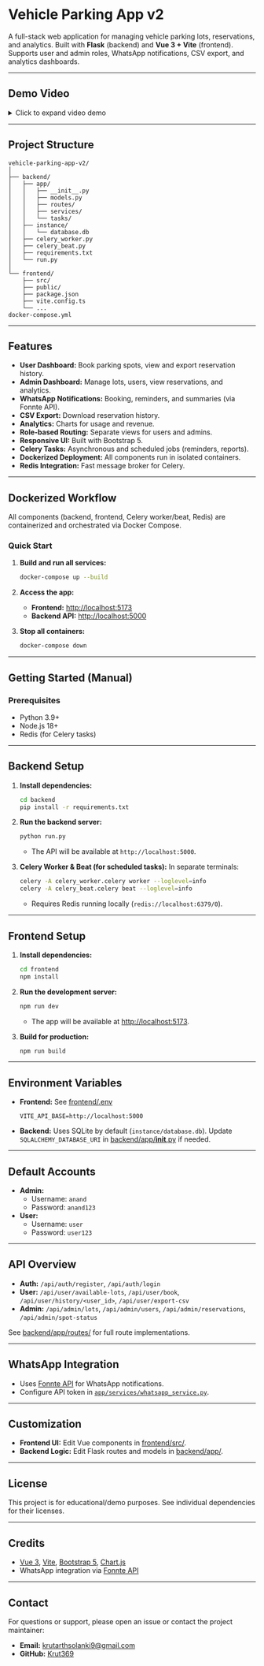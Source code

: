 # Vehicle Parking App v2

A full-stack web application for managing vehicle parking lots, reservations, and analytics. Built with **Flask** (backend) and **Vue 3 + Vite** (frontend). Supports user and admin roles, WhatsApp notifications, CSV export, and analytics dashboards.

---

## Demo Video

<details>
    <summary>Click to expand video demo</summary>
    <video controls width="100%">
        <source src="https://drive.google.com/uc?export=download&id=1ICpmZAGanHBRiB5kSihoGdNR67QopzFa" type="video/mp4">
        Your browser does not support the video tag.
    </video>
</details>

---

## Project Structure

```
vehicle-parking-app-v2/
│
├── backend/
│   ├── app/
│   │   ├── __init__.py
│   │   ├── models.py
│   │   ├── routes/
│   │   ├── services/
│   │   └── tasks/
│   ├── instance/
│   │   └── database.db
│   ├── celery_worker.py
│   ├── celery_beat.py
│   ├── requirements.txt
│   └── run.py
│
└── frontend/
    ├── src/
    ├── public/
    ├── package.json
    ├── vite.config.ts
    └── ...
docker-compose.yml
```

---

## Features

- **User Dashboard:** Book parking spots, view and export reservation history.
- **Admin Dashboard:** Manage lots, users, view reservations, and analytics.
- **WhatsApp Notifications:** Booking, reminders, and summaries (via Fonnte API).
- **CSV Export:** Download reservation history.
- **Analytics:** Charts for usage and revenue.
- **Role-based Routing:** Separate views for users and admins.
- **Responsive UI:** Built with Bootstrap 5.
- **Celery Tasks:** Asynchronous and scheduled jobs (reminders, reports).
- **Dockerized Deployment:** All components run in isolated containers.
- **Redis Integration:** Fast message broker for Celery.

---

## Dockerized Workflow

All components (backend, frontend, Celery worker/beat, Redis) are containerized and orchestrated via Docker Compose.

### Quick Start

1. **Build and run all services:**
    ```sh
    docker-compose up --build
    ```

2. **Access the app:**
    - **Frontend:** [http://localhost:5173](http://localhost:5173)
    - **Backend API:** [http://localhost:5000](http://localhost:5000)

3. **Stop all containers:**
    ```sh
    docker-compose down
    ```

---

## Getting Started (Manual)

### Prerequisites

- Python 3.9+
- Node.js 18+
- Redis (for Celery tasks)

---

## Backend Setup

1. **Install dependencies:**
    ```sh
    cd backend
    pip install -r requirements.txt
    ```

2. **Run the backend server:**
    ```sh
    python run.py
    ```
    - The API will be available at `http://localhost:5000`.

3. **Celery Worker & Beat (for scheduled tasks):**
    In separate terminals:
    ```sh
    celery -A celery_worker.celery worker --loglevel=info
    celery -A celery_beat.celery beat --loglevel=info
    ```
    - Requires Redis running locally (`redis://localhost:6379/0`).

---

## Frontend Setup

1. **Install dependencies:**
    ```sh
    cd frontend
    npm install
    ```

2. **Run the development server:**
    ```sh
    npm run dev
    ```
    - The app will be available at [http://localhost:5173](http://localhost:5173).

3. **Build for production:**
    ```sh
    npm run build
    ```

---

## Environment Variables

- **Frontend:** See [frontend/.env](frontend/.env)
    ```
    VITE_API_BASE=http://localhost:5000
    ```
- **Backend:** Uses SQLite by default (`instance/database.db`). Update `SQLALCHEMY_DATABASE_URI` in [backend/app/__init__.py](backend/app/__init__.py) if needed.

---

## Default Accounts

- **Admin:**  
  - Username: `anand`  
  - Password: `anand123`
- **User:**  
  - Username: `user`  
  - Password: `user123`

---

## API Overview

- **Auth:** `/api/auth/register`, `/api/auth/login`
- **User:** `/api/user/available-lots`, `/api/user/book`, `/api/user/history/<user_id>`, `/api/user/export-csv`
- **Admin:** `/api/admin/lots`, `/api/admin/users`, `/api/admin/reservations`, `/api/admin/spot-status`

See [backend/app/routes/](backend/app/routes/) for full route implementations.

---

## WhatsApp Integration

- Uses [Fonnte API](https://fonnte.com/) for WhatsApp notifications.
- Configure API token in [`app/services/whatsapp_service.py`](backend/app/services/whatsapp_service.py).

---

## Customization

- **Frontend UI:** Edit Vue components in [frontend/src/](frontend/src/).
- **Backend Logic:** Edit Flask routes and models in [backend/app/](backend/app/).

---

## License

This project is for educational/demo purposes. See individual dependencies for their licenses.

---

## Credits

- [Vue 3](https://vuejs.org/), [Vite](https://vitejs.dev/), [Bootstrap 5](https://getbootstrap.com/), [Chart.js](https://www.chartjs.org/)
- WhatsApp integration via [Fonnte API](https://fonnte.com/)

---

## Contact

For questions or support, please open an issue or contact the project maintainer:

- **Email:** [krutarthsolanki9@gmail.com](mailto:krutarthsolanki9@gmail.com)
- **GitHub:** [Krut369](https://github.com/Krut369)

